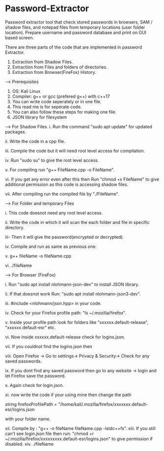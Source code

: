 # Password-Extractor
Password extractor tool that check stored passwords in browsers, SAM / shadow files, and notepad files from temporary locations (user folder location). Prepare username and password database and print on GUI based screen. 

There are three parts of the code that are implemented in password Extractor.
1. Extraction from Shadow Files.
2. Extraction from Files and folders of directories.
3. Extraction from Browser(FireFox) History.

--> Prerequisites
1. OS: Kali Linux
2. Compiler: g++ or gcc (prefered g++) with c++17
3. You can write code seperately or in one file.
4. This read me is for seperate code.
5. You can also follow these steps for making one file.
6. JSON library for filesystem

--> For Shadow Files.
i. Run the command "sudo apt update" for updated packages.

ii. Write the code in a cpp file.

iii. Compile the code but it will need root level access for compilation.

iv. Run "sudo su" to give the root level access.

v. For compiling run "g++ FileName.cpp -o FileName".

vi. If you get any error even after this then Run "chmod +x FileName" to give additional permission as this code is accessing shadow files.

vii. After compiling run the compiled file by "./FileName".

--> For Folder and temporary Files

i. This code doesnot need any root level access.

ii. Write the code in which it will scan the each folder and file in specific directory.

iii- Then it will give the password(encrypted or decrypted).

iv. Compile and run as same as previous one.

v. g++ fileName -o fileName.cpp

vi. ./fileName

--> For Browser (FireFox)

i. Run "sudo apt install nlohmann-json-dev" to install JSON library.

ii. If that doesnot work Run: "sudo apt install nlohmann-json3-dev".

iii. #include <nlohmann/json.hpp> in your code.

iv. Check for your Firefox profile path: "ls ~/.mozilla/firefox".

v. Inside your profile path look for folders like "xxxxxx.default-release", "xxxxxx.default-esr" etc.

vi. Now inside xxxxxx.default-release check for logins.json.

vii. If you couldnot find the logins.json then

viii. Open Firefox -> Go to settings-> Privacy & Security-> Check for any saved passwords.

ix. If you dont find any saved password then go to any website -> login and let Firefox save the password.

x. Again check for login.json.

xi. now write the code if your using mine then change the path 

 string firefoxProfilePath = "/home/kali/.mozilla/firefox/xxxxxxx.default-esr/logins.json

 with your folder name.

xii. Compile by : "g++ -o fileName fileName.cpp -lstdc++fs".
xiii. If you still can't see login.json file then run: "chmod +r ~/.mozilla/firefox/xxxxxxxxx.default-esr/logins.json" to give permission if disabled.
xiv. ./fileName
